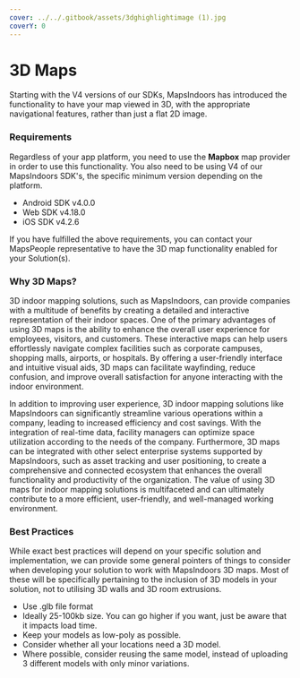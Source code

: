 ```yaml
---
cover: ../../.gitbook/assets/3dghighlightimage (1).jpg
coverY: 0
---
```


# 3D Maps

Starting with the V4 versions of our SDKs, MapsIndoors has introduced the functionality to have your map viewed in 3D, with the appropriate navigational features, rather than just a flat 2D image.

### Requirements[​](https://docs.mapsindoors.com/3d-maps#requirements) <a href="#requirements" id="requirements"></a>

Regardless of your app platform, you need to use the **Mapbox** map provider in order to use this functionality. You also need to be using V4 of our MapsIndoors SDK's, the specific minimum version depending on the platform.

* Android SDK v4.0.0
* Web SDK v4.18.0
* iOS SDK v4.2.6

If you have fulfilled the above requirements, you can contact your MapsPeople representative to have the 3D map functionality enabled for your Solution(s).

### Why 3D Maps?[​](https://docs.mapsindoors.com/3d-maps#why-3d-maps) <a href="#why-3d-maps" id="why-3d-maps"></a>

3D indoor mapping solutions, such as MapsIndoors, can provide companies with a multitude of benefits by creating a detailed and interactive representation of their indoor spaces. One of the primary advantages of using 3D maps is the ability to enhance the overall user experience for employees, visitors, and customers. These interactive maps can help users effortlessly navigate complex facilities such as corporate campuses, shopping malls, airports, or hospitals. By offering a user-friendly interface and intuitive visual aids, 3D maps can facilitate wayfinding, reduce confusion, and improve overall satisfaction for anyone interacting with the indoor environment.

In addition to improving user experience, 3D indoor mapping solutions like MapsIndoors can significantly streamline various operations within a company, leading to increased efficiency and cost savings. With the integration of real-time data, facility managers can optimize space utilization according to the needs of the company. Furthermore, 3D maps can be integrated with other select enterprise systems supported by MapsIndoors, such as asset tracking and user positioning, to create a comprehensive and connected ecosystem that enhances the overall functionality and productivity of the organization. The value of using 3D maps for indoor mapping solutions is multifaceted and can ultimately contribute to a more efficient, user-friendly, and well-managed working environment.

### Best Practices[​](https://docs.mapsindoors.com/3d-maps#best-practices) <a href="#best-practices" id="best-practices"></a>

While exact best practices will depend on your specific solution and implementation, we can provide some general pointers of things to consider when developing your solution to work with MapsIndoors 3D maps. Most of these will be specifically pertaining to the inclusion of 3D models in your solution, not to utilising 3D walls and 3D room extrusions.

* Use .glb file format
* Ideally 25-100kb size. You can go higher if you want, just be aware that it impacts load time.
* Keep your models as low-poly as possible.
* Consider whether all your locations need a 3D model.
* Where possible, consider reusing the same model, instead of uploading 3 different models with only minor variations.
